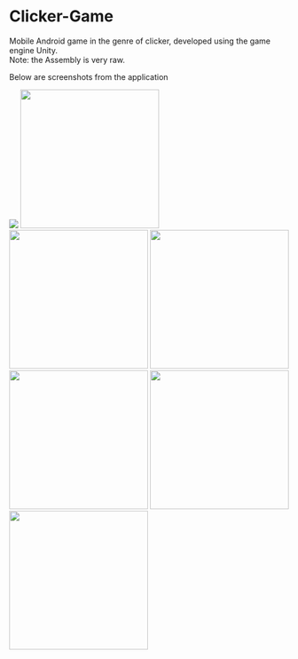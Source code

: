 # Clicker-Game
Mobile Android game in the genre of clicker, developed using the game engine Unity. </br>
Note: the Assembly is very raw. </br>

Below are screenshots from the application</br>

<img src="https://github.com/maximpogodin/Clicker-Game/blob/master/Screenshots/Project.png" width="">
<img src="https://github.com/maximpogodin/Clicker-Game/blob/master/Screenshots/Game%20process.jpg" width="250">
<img src="https://github.com/maximpogodin/Clicker-Game/blob/master/Screenshots/Side%20menu.jpg" width="250">
<img src="https://github.com/maximpogodin/Clicker-Game/blob/master/Screenshots/Skill%20tree.jpg" width="250">
<img src="https://github.com/maximpogodin/Clicker-Game/blob/master/Screenshots/Offline%20earn.jpg" width="250">
<img src="https://github.com/maximpogodin/Clicker-Game/blob/master/Screenshots/Settings.jpg" width="250">
<img src="https://github.com/maximpogodin/Clicker-Game/blob/master/Screenshots/Change%20language.jpg" width="250">
